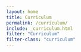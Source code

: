 ```yaml
---
layout: home
title: Curriculum
permalink: /curriculum/
include: _curriculum.html
filter: "Curriculum"
filter-class: "curriculum"
---
```

